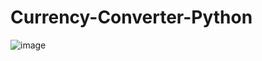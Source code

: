 # Currency-Converter-Python

![image](https://user-images.githubusercontent.com/20369800/98454094-9f7c7480-2186-11eb-82c6-2b984d207425.png)

